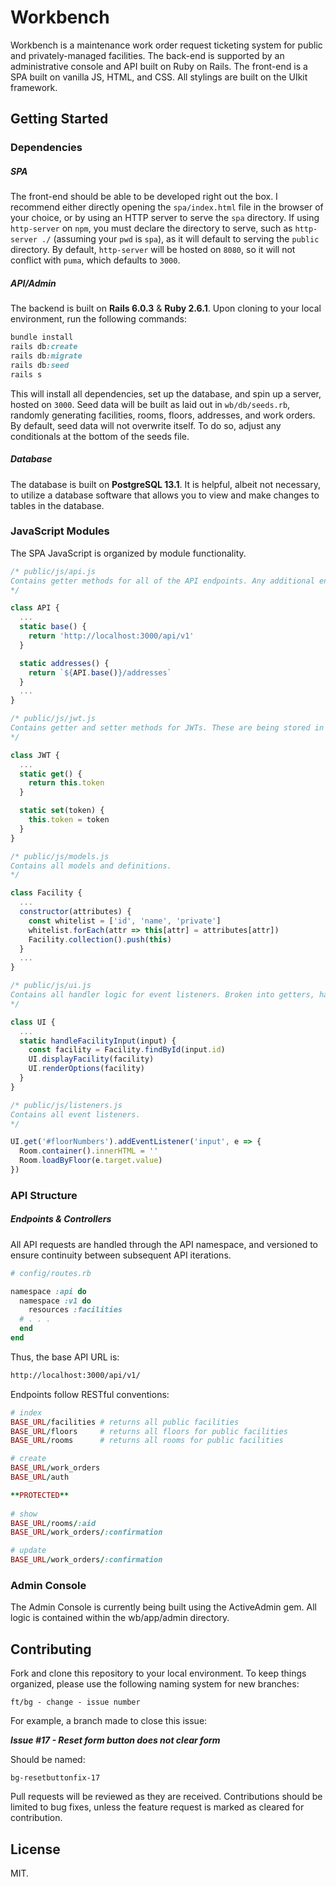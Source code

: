 # Workbench

Workbench is a maintenance work order request ticketing system for public and privately-managed facilities. The back-end is supported by an administrative console and API built on Ruby on Rails. The front-end is a SPA built on vanilla JS, HTML, and CSS. All stylings are built on the UIkit framework.

## Getting Started

### Dependencies

##### SPA

The front-end should be able to be developed right out the box. I recommend either directly opening the `spa/index.html` file in the browser of your choice, or by using an HTTP server to serve the `spa` directory. If using `http-server` on `npm`, you must declare the directory to serve, such as `http-server ./` (assuming your `pwd` is `spa`), as it will default to serving the `public` directory. By default, `http-server` will be hosted on `8080`, so it will not conflict with `puma`, which defaults to `3000`.

##### API/Admin

The backend is built on <strong>Rails 6.0.3</strong> & <strong>Ruby 2.6.1</strong>. Upon cloning to your local environment, run the following commands:

```Ruby
bundle install
rails db:create
rails db:migrate
rails db:seed
rails s
```

This will install all dependencies, set up the database, and spin up a server, hosted on `3000`. Seed data will be built as laid out in `wb/db/seeds.rb`, randomly generating facilities, rooms, floors, addresses, and work orders. By default, seed data will not overwrite itself. To do so, adjust any conditionals at the bottom of the seeds file.

##### Database

The database is built on <strong>PostgreSQL 13.1</strong>. It is helpful, albeit not necessary, to utilize a database software that allows you to view and make changes to tables in the database.

### JavaScript Modules

The SPA JavaScript is organized by module functionality.

```javascript
/* public/js/api.js
Contains getter methods for all of the API endpoints. Any additional endpoints should be added to this file. Endpoints follow RESTful conventions, and getter method structure should maintain flexibility to work with each corresponding RESTful route.
*/

class API {
  ...
  static base() {
    return 'http://localhost:3000/api/v1'
  }

  static addresses() {
    return `${API.base()}/addresses`
  }
  ...
}

/* public/js/jwt.js
Contains getter and setter methods for JWTs. These are being stored in memory as the data they provide access to should not persist beyond a page refresh.
*/

class JWT {
  ...
  static get() {
    return this.token
  }

  static set(token) {
    this.token = token
  }
}

/* public/js/models.js
Contains all models and definitions.
*/

class Facility {
  ...
  constructor(attributes) {
    const whitelist = ['id', 'name', 'private']
    whitelist.forEach(attr => this[attr] = attributes[attr])
    Facility.collection().push(this)
  }
  ...
}

/* public/js/ui.js
Contains all handler logic for event listeners. Broken into getters, handlers, and renderers.
*/

class UI {
  ...
  static handleFacilityInput(input) {
    const facility = Facility.findById(input.id)
    UI.displayFacility(facility)
    UI.renderOptions(facility)
  }
}

/* public/js/listeners.js
Contains all event listeners.
*/

UI.get('#floorNumbers').addEventListener('input', e => {
  Room.container().innerHTML = ''
  Room.loadByFloor(e.target.value)
})
```

### API Structure

##### Endpoints & Controllers

All API requests are handled through the API namespace, and versioned to ensure continuity between subsequent API iterations.

```ruby
# config/routes.rb

namespace :api do
  namespace :v1 do
    resources :facilities
  # . . .
  end
end
```

Thus, the base API URL is:

```html
http://localhost:3000/api/v1/
```

Endpoints follow RESTful conventions:

```ruby
# index
BASE_URL/facilities # returns all public facilities
BASE_URL/floors     # returns all floors for public facilities
BASE_URL/rooms      # returns all rooms for public facilities

# create
BASE_URL/work_orders
BASE_URL/auth

**PROTECTED**
  
# show
BASE_URL/rooms/:aid
BASE_URL/work_orders/:confirmation

# update
BASE_URL/work_orders/:confirmation
```

### Admin Console

The Admin Console is currently being built using the ActiveAdmin gem. All logic is contained within the wb/app/admin directory.

## Contributing

Fork and clone this repository to your local environment. To keep things organized, please use the following naming system for new branches:

```shell
ft/bg - change - issue number
```

For example, a branch made to close this issue:

<strong><em>Issue #17 - Reset form button does not clear form</em></strong>

Should be named:

```shell
bg-resetbuttonfix-17
```

Pull requests will be reviewed as they are received. Contributions should be limited to bug fixes, unless the feature request is marked as cleared for contribution.

## License

MIT.
